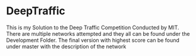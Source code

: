 # DeepTraffic
This is my Solution to the Deep Traffic Competition Conducted by MIT. There are multiple networks attempted and they all can be found under the Development Folder. The final version with highest score can be found under master with the description of the network
